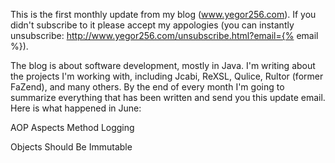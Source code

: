 This is the first monthly update from my blog (www.yegor256.com).
If you didn't subscribe to it please accept my appologies (you can
instantly unsubscribe: http://www.yegor256.com/unsubscribe.html?email={% email %}).

The blog is about software development, mostly in Java. I'm writing about
the projects I'm working with, including Jcabi, ReXSL, Qulice,
Rultor (former FaZend), and many others. By the end of every month
I'm going to summarize everything that has been written and send you
this update email. Here is what happened in June:

AOP Aspects Method Logging

Objects Should Be Immutable
